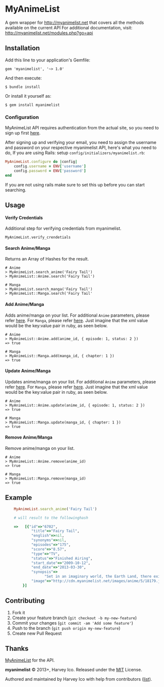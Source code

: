 # MyAnimeList
A gem wrapper for http://myanimelist.net that covers all the methods available on the current API
For additional documentation, visit: http://myanimelist.net/modules.php?go=api

## Installation

Add this line to your application's Gemfile:

    gem 'myanimelist', '~> 1.0'

And then execute:

    $ bundle install

Or install it yourself as:

    $ gem install myanimelist

### Configuration
MyAnimeList API requires authentication from the actual site, so you need to sign up first [here](http://myanimelist.net/register.php).

After signing up and verifying your email, you need to assign the username and password on your respective myanimelist API,
here's what you need to do,
If you are using Rails: setup `config/initializers/myanimelist.rb`:
```ruby
MyAnimeList.configure do |config|
    config.username = ENV['username']
    config.password = ENV['password']
end
```
If you are not using rails make sure to set this up before you can start searching.

## Usage
#### Verify Credentials
Additional step for verifying credentials from myanimelist.
```
MyAnimeList.verify_crendetials
```

#### Search Anime/Manga
Returns an Array of Hashes for the result.
```
# Anime
> MyAnimeList.search_anime('Fairy Tail')
> MyAnimeList::Anime.search('Fairy Tail')

# Manga
> MyAnimeList.search_manga('Fairy Tail')
> MyAnimeList::Manga.search('Fairy Tail'
```

#### Add Anime/Manga
Adds anime/manga on your list. For additional `Anime` parameters, please refer [here](https://myanimelist.net/modules.php?go=api#animevalues). For `Manga`, please refer [here](https://myanimelist.net/modules.php?go=api#mangavalues).
Just imagine that the xml value would be the key:value pair in ruby, as seen below.
```
# Anime
> MyAnimeList::Anime.add(anime_id, { episode: 1, status: 2 })
=> true

# Manga
> MyAnimeList::Manga.add(manga_id, { chapter: 1 })
=> true
```

#### Update Anime/Manga
Updates anime/manga on your list. For additional `Anime` parameters, please refer [here](https://myanimelist.net/modules.php?go=api#animevalues). For `Manga`, please refer [here](https://myanimelist.net/modules.php?go=api#mangavalues).
Just imagine that the xml value would be the key:value pair in ruby, as seen below.
```
# Anime
> MyAnimeList::Anime.update(anime_id, { episode: 1, status: 2 })
=> true

# Manga
> MyAnimeList::Manga.update(manga_id, { chapter: 1 })
=> true
```

#### Remove Anime/Manga
Remove anime/manga on your list.
```
# Anime
> MyAnimeList::Anime.remove(anime_id)
=> true

# Manga
> MyAnimeList::Manga.remove(manga_id)
=> true
```

## Example
```ruby
    MyAnimeList.search_anime('Fairy Tail')

    # will result to the followinghash

    =>   [{"id"=>"6702",
            "title"=>"Fairy Tail",
            "english"=>nil,
            "synonyms"=>nil,
            "episodes"=>"175",
            "score"=>"8.57",
            "type"=>"TV",
            "status"=>"Finished Airing",
            "start_date"=>"2009-10-12",
            "end_date"=>"2013-03-30",
            "synopsis"=>
                  "Set in an imaginary world, the Earth Land, there exists a Mage Guild called Fairy Tail...",
            "image"=>"http://cdn.myanimelist.net/images/anime/5/18179.jpg"}
        }]

```

## Contributing

1. Fork it
2. Create your feature branch (`git checkout -b my-new-feature`)
3. Commit your changes (`git commit -am 'Add some feature'`)
4. Push to the branch (`git push origin my-new-feature`)
5. Create new Pull Request


## Thanks
[MyAnimeList](myanimelist.net) for the API.

**myanimelist** © 2013+, Harvey Ico. Released under the [MIT](http://mit-license.org/) License.

Authored and maintained by Harvey Ico with help from contributors ([list](https://github.com/harveyico/myanimelist/contributors)).
